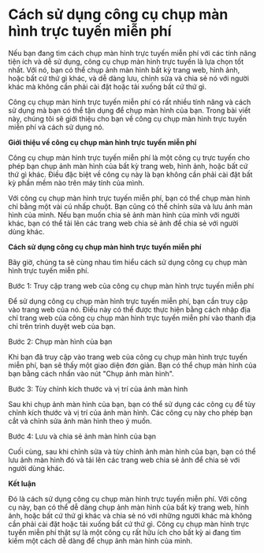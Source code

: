 Cách sử dụng công cụ chụp màn hình trực tuyến miễn phí
======================================================

Nếu bạn đang tìm cách chụp màn hình trực tuyến miễn phí với các tính năng tiện ích và dễ sử dụng, công cụ chụp màn hình trực tuyến là lựa chọn tốt nhất. Với nó, bạn có thể chụp ảnh màn hình bất kỳ trang web, hình ảnh, hoặc bất cứ thứ gì khác, và dễ dàng lưu, chỉnh sửa và chia sẻ nó với người khác mà không cần phải cài đặt hoặc tải xuống bất cứ thứ gì.

Công cụ chụp màn hình trực tuyến miễn phí có rất nhiều tính năng và cách sử dụng mà bạn có thể tận dụng để chụp màn hình của bạn. Trong bài viết này, chúng tôi sẽ giới thiệu cho bạn về công cụ chụp màn hình trực tuyến miễn phí và cách sử dụng nó.

**Giới thiệu về công cụ chụp màn hình trực tuyến miễn phí**

Công cụ chụp màn hình trực tuyến miễn phí là một công cụ trực tuyến cho phép bạn chụp ảnh màn hình của bất kỳ trang web, hình ảnh, hoặc bất cứ thứ gì khác. Điều đặc biệt về công cụ này là bạn không cần phải cài đặt bất kỳ phần mềm nào trên máy tính của mình.

Với công cụ chụp màn hình trực tuyến miễn phí, bạn có thể chụp màn hình chỉ bằng một vài cú nhấp chuột. Bạn cũng có thể chỉnh sửa và lưu ảnh màn hình của mình. Nếu bạn muốn chia sẻ ảnh màn hình của mình với người khác, bạn có thể tải lên các trang web chia sẻ ảnh để chia sẻ với người dùng khác.

**Cách sử dụng công cụ chụp màn hình trực tuyến miễn phí**

Bây giờ, chúng ta sẽ cùng nhau tìm hiểu cách sử dụng công cụ chụp màn hình trực tuyến miễn phí.

Bước 1: Truy cập trang web của công cụ chụp màn hình trực tuyến miễn phí

Để sử dụng công cụ chụp màn hình trực tuyến miễn phí, bạn cần truy cập vào trang web của nó. Điều này có thể được thực hiện bằng cách nhập địa chỉ trang web của công cụ chụp màn hình trực tuyến miễn phí vào thanh địa chỉ trên trình duyệt web của bạn.

Bước 2: Chụp màn hình của bạn

Khi bạn đã truy cập vào trang web của công cụ chụp màn hình trực tuyến miễn phí, bạn sẽ thấy một giao diện đơn giản. Bạn có thể chụp màn hình của bạn bằng cách nhấn vào nút "Chụp ảnh màn hình".

Bước 3: Tùy chỉnh kích thước và vị trí của ảnh màn hình

Sau khi chụp ảnh màn hình của bạn, bạn có thể sử dụng các công cụ để tùy chỉnh kích thước và vị trí của ảnh màn hình. Các công cụ này cho phép bạn cắt và chỉnh sửa ảnh màn hình theo ý muốn.

Bước 4: Lưu và chia sẻ ảnh màn hình của bạn

Cuối cùng, sau khi chỉnh sửa và tùy chỉnh ảnh màn hình của bạn, bạn có thể lưu ảnh màn hình đó và tải lên các trang web chia sẻ ảnh để chia sẻ với người dùng khác.

**Kết luận**

Đó là cách sử dụng công cụ chụp màn hình trực tuyến miễn phí. Với công cụ này, bạn có thể dễ dàng chụp ảnh màn hình của bất kỳ trang web, hình ảnh, hoặc bất cứ thứ gì khác và chia sẻ nó với những người khác mà không cần phải cài đặt hoặc tải xuống bất cứ thứ gì. Công cụ chụp màn hình trực tuyến miễn phí thật sự là một công cụ rất hữu ích cho bất kỳ ai đang tìm kiếm một cách dễ dàng để chụp ảnh màn hình của mình.